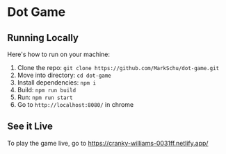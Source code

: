 # Dot Game

## Running Locally 
Here's how to run on your machine: 

1. Clone the repo: `git clone https://github.com/MarkSchu/dot-game.git`
2. Move into directory: `cd dot-game`
3. Install dependencies:  `npm i`
4. Build: `npm run build`
5. Run: `npm run start`
6. Go to `http://localhost:8080/` in chrome

## See it Live
To play the game live, go to https://cranky-williams-0031ff.netlify.app/